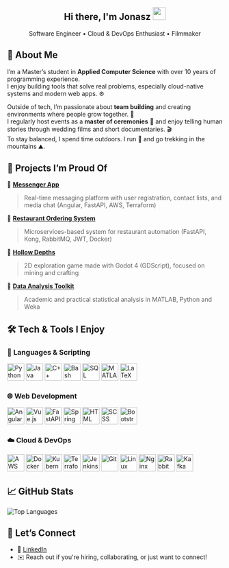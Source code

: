 <h2 align="center">Hi there, I'm Jonasz <img src="https://media.giphy.com/media/hvRJCLFzcasrR4ia7z/giphy.gif" width="30px"></h2>

<p align="center">
  Software Engineer • Cloud & DevOps Enthusiast • Filmmaker
</p>


## 🧭 About Me

I’m a Master’s student in **Applied Computer Science** with over 10 years of programming experience.  
I enjoy building tools that solve real problems, especially cloud-native systems and modern web apps. ⚙️

Outside of tech, I’m passionate about **team building** and creating environments where people grow together. 🤝  
I regularly host events as a **master of ceremonies** 🎤 and enjoy telling human stories through wedding films and short documentaries. 🎬  
To stay balanced, I spend time outdoors. I run 🏃 and go trekking in the mountains ⛰️.


## 🚀 Projects I’m Proud Of

📌 [**Messenger App**](https://github.com/jonasz-lazar-pwr/messenger-app)  
> Real-time messaging platform with user registration, contact lists, and media chat (Angular, FastAPI, AWS, Terraform)

📌 [**Restaurant Ordering System**](https://github.com/jonasz-lazar-pwr/isi-project)  
> Microservices-based system for restaurant automation (FastAPI, Kong, RabbitMQ, JWT, Docker)

📌 [**Hollow Depths**](https://github.com/jonasz-lazar-pwr/hollow-depths-game)  
> 2D exploration game made with Godot 4 (GDScript), focused on mining and crafting

📌 [**Data Analysis Toolkit**](https://github.com/jonasz-lazar-pwr/data-analysis)  
> Academic and practical statistical analysis in MATLAB, Python and Weka


## 🛠️ Tech & Tools I Enjoy

### 🧠 Languages & Scripting
<div>
  <img src="https://cdn.jsdelivr.net/gh/devicons/devicon/icons/python/python-original.svg" width="40" alt="Python" />
  <img src="https://cdn.jsdelivr.net/gh/devicons/devicon/icons/java/java-original.svg" width="40" alt="Java" />
  <img src="https://cdn.jsdelivr.net/gh/devicons/devicon/icons/cplusplus/cplusplus-original.svg" width="40" alt="C++" />
  <img src="https://cdn.jsdelivr.net/gh/devicons/devicon/icons/bash/bash-original.svg" width="40" alt="Bash" />
  <img src="https://cdn.jsdelivr.net/gh/devicons/devicon/icons/postgresql/postgresql-original.svg" width="40" alt="SQL" />
  <img src="https://upload.wikimedia.org/wikipedia/commons/2/21/Matlab_Logo.png" width="40" alt="MATLAB" title="MATLAB" />
  <img src="https://upload.wikimedia.org/wikipedia/commons/9/92/LaTeX_logo.svg" width="40" alt="LaTeX" title="LaTeX" />
</div>

### 🌐 Web Development
<div>
  <img src="https://cdn.jsdelivr.net/gh/devicons/devicon/icons/angularjs/angularjs-original.svg" width="40" alt="Angular" />
  <img src="https://cdn.jsdelivr.net/gh/devicons/devicon/icons/vuejs/vuejs-original.svg" width="40" alt="Vue.js" />
  <img src="https://cdn.jsdelivr.net/gh/devicons/devicon/icons/fastapi/fastapi-original.svg" width="40" alt="FastAPI" />
  <img src="https://cdn.jsdelivr.net/gh/devicons/devicon/icons/spring/spring-original.svg" width="40" alt="Spring Boot" />
  <img src="https://cdn.jsdelivr.net/gh/devicons/devicon/icons/html5/html5-original.svg" width="40" alt="HTML" />
  <img src="https://cdn.jsdelivr.net/gh/devicons/devicon/icons/sass/sass-original.svg" width="40" alt="SCSS" />
  <img src="https://cdn.jsdelivr.net/gh/devicons/devicon/icons/bootstrap/bootstrap-original.svg" width="40" alt="Bootstrap" />
</div>

### ☁️ Cloud & DevOps
<div>
  <img src="https://upload.wikimedia.org/wikipedia/commons/9/93/Amazon_Web_Services_Logo.svg" width="40" alt="AWS" />
  <img src="https://cdn.jsdelivr.net/gh/devicons/devicon/icons/docker/docker-original.svg" width="40" alt="Docker" />
  <img src="https://cdn.jsdelivr.net/gh/devicons/devicon/icons/kubernetes/kubernetes-plain.svg" width="40" alt="Kubernetes" />
  <img src="https://cdn.jsdelivr.net/gh/devicons/devicon/icons/terraform/terraform-original.svg" width="40" alt="Terraform" />
  <img src="https://cdn.jsdelivr.net/gh/devicons/devicon/icons/jenkins/jenkins-original.svg" width="40" alt="Jenkins" />
  <img src="https://cdn.jsdelivr.net/gh/devicons/devicon/icons/git/git-original.svg" width="40" alt="Git" />
  <img src="https://cdn.jsdelivr.net/gh/devicons/devicon/icons/linux/linux-original.svg" width="40" alt="Linux" />
  <img src="https://cdn.jsdelivr.net/gh/devicons/devicon/icons/nginx/nginx-original.svg" width="40" alt="Nginx" />
  <img src="https://cdn.jsdelivr.net/gh/devicons/devicon/icons/rabbitmq/rabbitmq-original.svg" width="40" alt="RabbitMQ" />
  <img src="https://cdn.jsdelivr.net/gh/devicons/devicon/icons/apachekafka/apachekafka-original.svg" width="40" alt="Kafka" />
</div>


## 📈 GitHub Stats

<p align="left">
  <img src="https://github-readme-stats.vercel.app/api/top-langs/?username=jonasz-lazar-pwr&layout=compact&theme=github_dark" alt="Top Languages" />
</p>


## 🤝 Let’s Connect

- 🔗 [LinkedIn](https://www.linkedin.com/in/jonasz-lazar/)  
- ✉️ Reach out if you're hiring, collaborating, or just want to connect!
